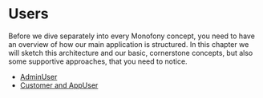# Users

Before we dive separately into every Monofony concept, you need to have an overview of how our main application is structured.
In this chapter we will sketch this architecture and our basic, cornerstone concepts, but also some supportive approaches,
that you need to notice.

* [AdminUser](users/admins.md)
* [Customer and AppUser](users/customers.md)
